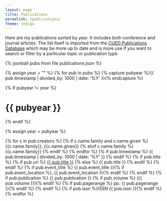```yaml
---
layout: page
title: Publications
permalink: /publications/
theme: indigo
---
```


Here are my publications sorted by year. It includes both conference and
journal articles. The list itself is imported from the [CUED Publications
Database](http://publications.eng.cam.ac.uk/) which may be more up to date and
is more use if you want to search or filter by a particular topic or
publication type.

{% jsonball pubs from file publications.json %}

{% assign year = "" %}
{% for pub in pubs %}
  {% capture pubyear %}{{ pub.timestamp | divided_by: 1000 | date: '%Y' }}{% endcapture %}

  {% if pubyear != year %}
# {{ pubyear }}
  {% endif %}

  {% assign year = pubyear %}

  <pub-reference>
    <pub-authors>
      {% for c in pub.creators %}
        {% if c.name.family and c.name.given %}
          <pub-author>{{c.name.family}}, {{c.name.given}}</pub-author>
        {% elsif c.name.family %}
          <pub-author>{{c.name.family}}</pub-author>
        {% endif %}
      {% endfor %}
    </pub-authors>
    {% if pub.timestamp %}
      <pub-date>{{ pub.timestamp | divided_by: 1000 | date: '%Y' }}</pub-date>
    {% endif %}
    {% if pub.title %}
      {% if pub.uri %}
        <pub-title><a href="{{pub.uri}}">{{ pub.title }}</a></pub-title>
      {% else %}
        <pub-title>{{ pub.title }}</pub-title>
      {% endif %}
    {% endif %}
    {% if pub.event_title %}
      <pub-event>{{ pub.event_title }}{% if pub.event_location %},
        {{ pub.event_location }}{% endif %}</pub-event>
    {% endif %}
    {% if pub.publication %}
      <pub-publication>{{ pub.publication }}
      {% if pub.volume %} ({{ pub.volume }}){% endif %}
      {% if pub.pagerange %} pp. {{ pub.pagerange }}{% endif %}</pub-publication>
    {% endif %}
    {% if pub.issn %}<pub-additional>ISSN {{ pub.issn }}</pub-additional>{% endif %}
  </pub-reference>
{% endfor %}
